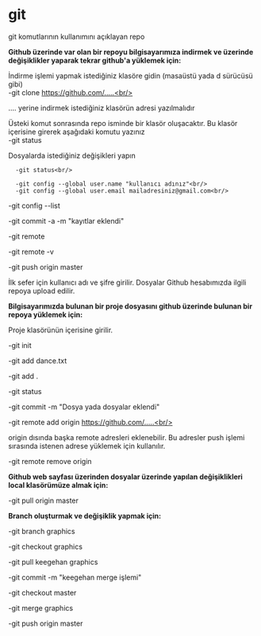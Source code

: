 # git
git komutlarının kullanımını açıklayan repo<br/>

<b>Github üzerinde var olan bir repoyu bilgisayarımıza indirmek ve 
üzerinde değişiklikler yaparak tekrar github'a yüklemek için:</b><br/>

İndirme işlemi yapmak istediğiniz klasöre gidin (masaüstü yada d sürücüsü gibi)<br/>
      -git clone https://github.com/.....<br/>

.... yerine indirmek istediğiniz klasörün adresi yazılmalıdır<br/>

Üsteki komut sonrasında repo isminde bir klasör oluşacaktır. Bu klasör içerisine girerek aşağıdaki komutu yazınız<br/>
      -git status<br/>

Dosyalarda istediğiniz değişikleri yapın<br/>

      -git status<br/>

      -git config --global user.name "kullanıcı adınız"<br/>
      -git config --global user.email mailadresiniz@gmail.com<br/>

-git config --list<br/>

-git commit -a -m "kayıtlar eklendi"<br/>

-git remote<br/>

-git remote -v<br/>

-git push origin master<br/>

İlk sefer için kullanıcı adı ve şifre girilir. Dosyalar Github hesabımızda ilgili repoya upload edilir.

<b>Bilgisayarımızda bulunan bir proje dosyasını github üzerinde bulunan bir repoya yüklemek için:</b><br/>

Proje klasörünün içerisine girilir.<br/>

-git init<br/>

-git add dance.txt<br/>

-git add .<br/>

-git status<br/>

-git commit -m "Dosya yada dosyalar eklendi"<br/>

-git remote add origin https://github.com/.....<br/>

origin dısında başka remote adresleri eklenebilir. Bu adresler push işlemi sırasında istenen adrese yüklemek için kullanılır.<br/>

-git remote remove origin<br/>

<b>Github web sayfası üzerinden dosyalar üzerinde yapılan değişiklikleri local klasörümüze almak için:</b> <br/>

-git pull origin master<br/>

<b>Branch oluşturmak ve değişiklik yapmak için:</b><br/>

-git branch graphics<br/>

-git checkout graphics<br/>

-git pull keegehan graphics<br/>

-git commit -m "keegehan merge işlemi"<br/>

-git checkout master<br/>

-git merge graphics<br/>

-git push origin master












